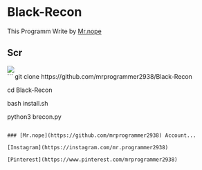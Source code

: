 # Black-Recon

This Programm Write by [Mr.nope](https://github.com/mrprogrammer2938)
<br>
## Scr
<a href="https://github.com/mrprogrammer2938/Black-Recon" >
  <img src="Black-Recon-Scr"> </a> <br>
```
git clone https://github.com/mrprogrammer2938/Black-Recon

cd Black-Recon

bash install.sh

python3 brecon.py
```

### [Mr.nope](https://github.com/mrprogrammer2938) Account...

[Instagram](https://instagram.com/mr.programmer2938)

[Pinterest](https://www.pinterest.com/mrprogrammer2938)